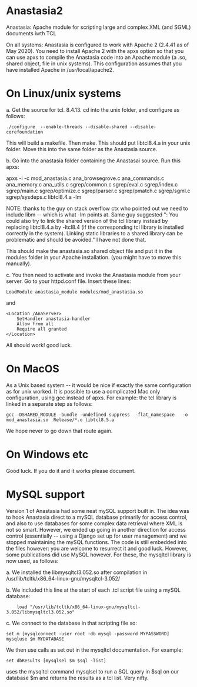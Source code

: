 # Anastasia2
Anastasia: Apache module for scripting large and complex XML (and SGML) documents iwth TCL

On all systems: Anastasia is configured to work with Apache 2 (2.4.41 as of May 2020). You need to install Apache 2 with the apxs option so that you can use apxs to compile the Anastasia code into an Apache module (a .so, shared object, file in unix systems). This configuration assumes that you have installed Apache in /usr/local/apache2.

# On Linux/unix systems

a. Get the source for tcl. 8.4.13. cd into the unix folder, and configure as follows:

	./configure  --enable-threads --disable-shared --disable-corefoundation

This will build a makefile. Then make. This should put libtcl8.4.a in your unix folder. Move this into the same folder as the Anastasia source.

b. Go into the anastasia folder containing the Anastasai source. Run this apxs:

apxs -i -c mod_anastasia.c ana_browsegrove.c ana_commands.c ana_memory.c ana_utils.c sgrep/common.c sgrep/eval.c sgrep/index.c sgrep/main.c sgrep/optimize.c  sgrep/parser.c sgrep/pmatch.c sgrep/sgml.c sgrep/sysdeps.c libtcl8.4.a -lm

NOTE: thanks to the guy on stack overflow ctx who pointed out we need to include libm -- which is what -lm points at. Same guy suggested ": You could also try to link the shared version of the tcl library instead by replacing libtcl8.4.a by -ltcl8.4 (if the corresponding tcl library is installed correctly in the system). Linking static libraries to a shared library can be problematic and should be avoided." I have not done that.

This should make the anastasia.so shared object file and put it in the modules folder in your Apache installation. (you might have to move this manually).

c. You then need to activate and invoke the Anastasia module from your server. Go to your httpd.conf file. Insert these lines:

	LoadModule anastasia_module modules/mod_anastasia.so

and 

	<Location /AnaServer>
		SetHandler anastasia-handler
		Allow from all
		Require all granted	 
	</Location>
  
  All should work! good luck.
  
  # On MacOS
  
  As a Unix based system -- it would be nice if exactly the same configuration as for unix worked. It is possible to use a complicated Mac only configuration, using gcc instead of apxs. For example: the tcl library is linked in a separate step as follows:
  
  	gcc -DSHARED_MODULE -bundle -undefined suppress  -flat_namespace   -o mod_anastasia.so  Release/*.o libtcl8.5.a 
  
  We hope never to go down that route again.
  
  # On Windows etc
  
  Good luck. If you do it and it works please document.
  
  # MySQL support
  
  Version 1 of Anastasia had some neat mySQL support built in. The idea was to hook Anastasia direct to a mySQL database primarily for access control, and also to use databases for some complex data retrieval where XML is not so smart. However, we ended up going in another direction for access control (essentially -- using a Django set up for user management) and we stopped maintaining the mySQL functions. The code is still embedded into the files however: you are welcome to resurrect it and good luck.  However, some publications did use MySQL however. For these, the mysqltcl library is now used, as follows:
  
  a. We installed the libmysqltcl3.052.so after compilation in /usr/lib/tcltk/x86_64-linux-gnu/mysqltcl-3.052/
  
  b. We included this line at the start of each .tcl script file using a mySQL database:
  
        load "/usr/lib/tcltk/x86_64-linux-gnu/mysqltcl-3.052/libmysqltcl3.052.so"
 
  c. We connect to the database in that scripting file so:
  
  	set m [mysqlconnect -user root -db mysql -password MYPASSWORD]
	mysqluse $m MYDATABASE
	
  We then use calls as set out in the mysqltcl documentation. For example:
  
  	set dbResults [mysqlsel $m $sql -list]
	
  uses the mysqltcl command mysqlsel to run a SQL query in $sql on our database $m and returns the results as a tcl list. Very nifty.


